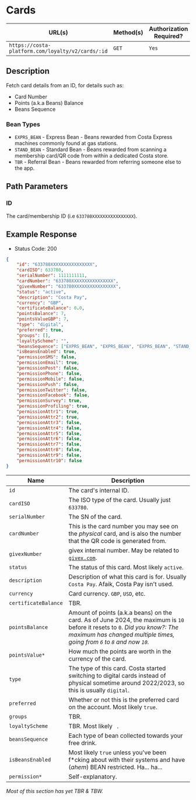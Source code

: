 # Cards
| URL(s) | Method(s) | Authorization Required? |
| ------ | --------- | ----------------------- |
| `https://costa-platform.com/loyalty/v2/cards/:id` | `GET` | `Yes` |


## Description
Fetch card details from an ID, for details such as:
- Card Number
- Points (a.k.a Beans) Balance
- Beans Sequence
### Bean Types
- `EXPRS_BEAN` - Express Bean - Beans rewarded from Costa Express machines commonly found at gas stations.
- `STAND_BEAN` - Standard Bean - Beans rewarded from scanning a membership card/QR code from within a dedicated Costa store.
- `TBR` - Referral Bean - Beans rewarded from referring someone else to the app.

## Path Parameters
### ID
The card/membership ID (i.e `633780XXXXXXXXXXXXXXXX`).

## Example Response
- Status Code: 200
```json
{
	"id": "633780XXXXXXXXXXXXXXXX",
	"cardISO": 633780,
	"serialNumber": 1111111111,
	"cardNumber": "633780XXXXXXXXXXXXXXXX",
	"givexNumber": "633780XXXXXXXXXXXXXXXX",
	"status": "active",
	"description": "Costa Pay",
	"currency": "GBP",
	"certificateBalance": 0.0,
	"pointsBalance": 7,
	"pointsValueGBP": 7,
	"type": "digital",
	"preferred": true,
	"groups": [],
	"loyaltyScheme": "",
	"beansSequence": ["EXPRS_BEAN", "EXPRS_BEAN", "EXPRS_BEAN", "STAND_BEAN", "STAND_BEAN", "STAND_BEAN", "STAND_BEAN"],
	"isBeansEnabled": true,
	"permissionSMS": false,
	"permissionEmail": true,
	"permissionPost": false,
	"permissionPhone": false,
	"permissionMobile": false,
	"permissionPush": false,
	"permissionTwitter": false,
	"permissionFacebook": false,
	"permissionSurvey": true,
	"permissionProfiling": true,
	"permissionAttr1": true,
	"permissionAttr2": true,
	"permissionAttr3": false,
	"permissionAttr4": false,
	"permissionAttr5": false,
	"permissionAttr6": false,
	"permissionAttr7": false,
	"permissionAttr8": false,
	"permissionAttr9": false,
	"permissionAttr10": false
}
```

| Name | Description |
| ---- | ----------- |
| `id` | The card's internal ID. |
| `cardISO` | The ISO type of the card. Usually just `633780`. |
| `serialNumber` | The SN of the card. |
| `cardNumber` | This is the card number you may see on the *physical* card, and is also the number that the QR code is generated from. |
| `givexNumber` | givex internal number. May be related to [`givex.com`](https://web.givex.com/). |
| `status` | The status of this card. Most likely `active`. |
| `description` | Description of what this card is for. Usually `Costa Pay`. Afaik, Costa Pay isn't used. |
| `currency` | Card currency. `GBP`, `USD`, etc. |
| `certificateBalance` | TBR. |
| `pointsBalance` | Amount of points (a.k.a beans) on the card. As of June 2024, the maximum is `10` before it resets to `0`. *Did you know?: The maximum has changed multiple times, going from `6` to `8` and now `10`.* |
| `pointsValue*` | How much the points are worth in the currency of the card. |
| `type` | The type of this card. Costa started switching to digital cards instead of physical sometime around 2022/2023, so this is usually `digital`. |
| `preferred` | Whether or not this is the preferred card on the account. Most likely `true`. |
| `groups` | TBR. |
| `loyaltyScheme` | TBR. Most likely ` `. |
| `beansSequence` | Each type of bean collected towards your free drink. |
| `isBeansEnabled` | Most likely `true` unless you've been f*cking about with their systems and have (*ahem*) BEAN restricted. Ha... ha... |
| `permission*` | Self-explanatory. |
*Most of this section has yet TBR & TBW.*